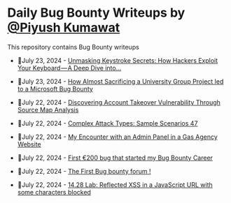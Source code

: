 # Daily Bug Bounty Writeups by [@Piyush Kumawat](https://twitter.com/piyush_supiy) 
This repository contains Bug Bounty writeups

<!-- BLOG-POST-LIST:START -->
 - 💯July 23, 2024 - [Unmasking Keystroke Secrets: How Hackers Exploit Your Keyboard — A Deep Dive into…](https://systemweakness.com/unmasking-keystroke-secrets-how-hackers-exploit-your-keyboard-a-deep-dive-into-5bdb1bbabb25?source=rss------bug_bounty-5) 

 - 💯July 23, 2024 - [How Almost Sacrificing a University Group Project led to a Microsoft Bug Bounty](https://medium.com/@pyrus369/how-almost-sacrificing-a-university-group-project-led-to-a-microsoft-bug-bounty-9801e0f8f006?source=rss------bug_bounty-5) 

 - 💯July 22, 2024 - [Discovering Account Takeover Vulnerability Through Source Map Analysis](https://medium.com/@danielsilva691/discovering-account-takeover-vulnerability-through-source-map-analysis-0cd4038cbc04?source=rss------bug_bounty-5) 

 - 💯July 22, 2024 - [Complex Attack Types: Sample Scenarios 47](https://medium.com/@brsdncr/complex-attack-types-sample-scenarios-47-c0314c0e0b02?source=rss------bug_bounty-5) 

 - 💯July 22, 2024 - [My Encounter with an Admin Panel in a Gas Agency Website](https://medium.com/@parthh_rana/my-encounter-with-an-admin-panel-in-a-gas-agency-website-72ded4fa4345?source=rss------bug_bounty-5) 

 - 💯July 22, 2024 - [First €200 bug that started my Bug Bounty Career](https://medium.com/@sugamdangal52/first-200-bug-that-started-my-bug-bounty-career-c11a871e116f?source=rss------bug_bounty-5) 

 - 💯July 22, 2024 - [The First Bug bounty forum !](https://elb4rt0.medium.com/the-first-bug-bounty-forum-ba0399fb70c0?source=rss------bug_bounty-5) 

 - 💯July 22, 2024 - [14.28 Lab: Reflected XSS in a JavaScript URL with some characters blocked](https://cyberw1ng.medium.com/14-28-lab-reflected-xss-in-a-javascript-url-with-some-characters-blocked-db67819d5aa6?source=rss------bug_bounty-5) 
<!-- BLOG-POST-LIST:END -->
